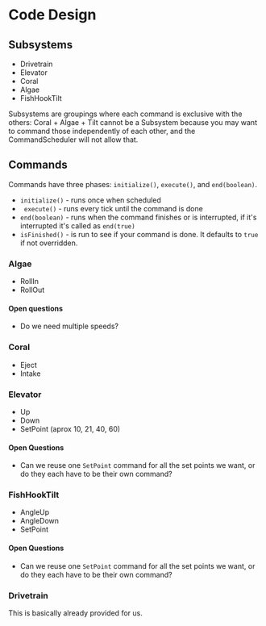 # Code Design

## Subsystems
- Drivetrain
- Elevator
- Coral
- Algae
- FishHookTilt

Subsystems are groupings where each command is exclusive with the others: Coral + Algae + Tilt cannot be a Subsystem because you may want to command those independently of each other, and the CommandScheduler will not allow that. 

## Commands

Commands have three phases: `initialize()`, `execute()`, and `end(boolean)`.

- `initialize()` - runs once when scheduled
- ` execute()` - runs every tick until the command is done
- `end(boolean)` - runs when the command finishes or is interrupted, if it's interrupted it's called as `end(true)`
- `isFinished()` - is run to see if your command is done.  It defaults to `true` if not overridden.

### Algae

- RollIn
- RollOut

#### Open questions

- Do we need multiple speeds?

### Coral

- Eject
- Intake

### Elevator

- Up
- Down
- SetPoint (aprox 10, 21, 40, 60)

#### Open Questions

- Can we reuse one `SetPoint` command for all the set points we want, or do they each have to be their own command?

### FishHookTilt

- AngleUp
- AngleDown
- SetPoint

#### Open Questions

- Can we reuse one `SetPoint` command for all the set points we want, or do they each have to be their own command?


### Drivetrain

This is basically already provided for us.

